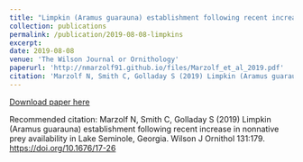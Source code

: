 ```yaml
---
title: "Limpkin (Aramus guarauna) establishment following recent increase in nonnative prey availability in Lake Seminole, Georgia"
collection: publications
permalink: /publication/2019-08-08-limpkins
excerpt: 
date: 2019-08-08
venue: 'The Wilson Journal or Ornithology'
paperurl: 'http://nmarzolf91.github.io/files/Marzolf_et_al_2019.pdf'
citation: 'Marzolf N, Smith C, Golladay S (2019) Limpkin (Aramus guarauna) establishment following recent increase in nonnative prey availability in Lake Seminole, Georgia. Wilson J Ornithol 131:179. https://doi.org/10.1676/17-26'
---
```

[Download paper here](http://nmarzolf91.github.io/files/Marzolf_et_al_2019.pdf)

Recommended citation: Marzolf N, Smith C, Golladay S (2019) Limpkin (Aramus guarauna) establishment following recent increase in nonnative prey availability in Lake Seminole, Georgia. Wilson J Ornithol 131:179. https://doi.org/10.1676/17-26

